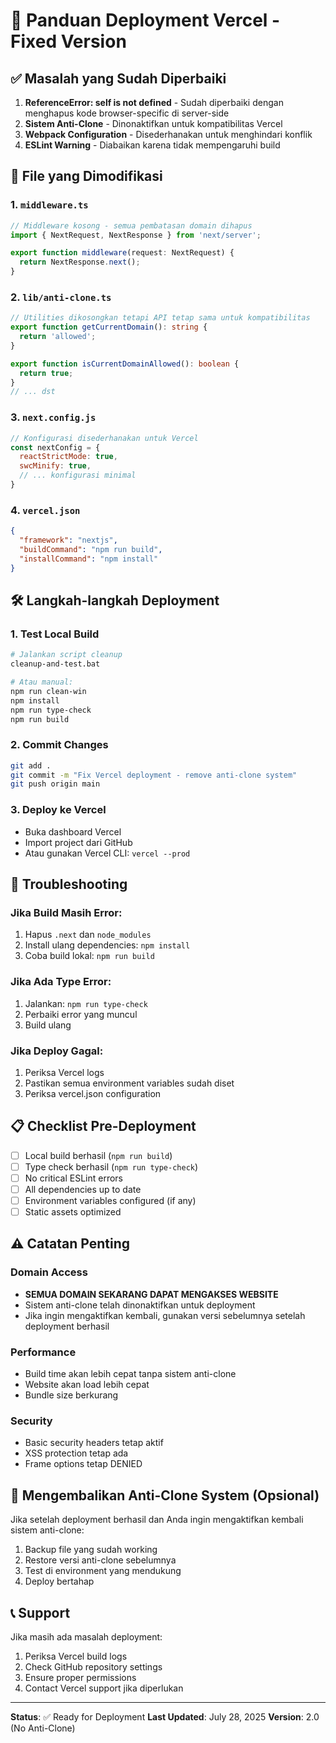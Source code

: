 # 🚀 Panduan Deployment Vercel - Fixed Version

## ✅ Masalah yang Sudah Diperbaiki

1. **ReferenceError: self is not defined** - Sudah diperbaiki dengan menghapus kode browser-specific di server-side
2. **Sistem Anti-Clone** - Dinonaktifkan untuk kompatibilitas Vercel
3. **Webpack Configuration** - Disederhanakan untuk menghindari konflik
4. **ESLint Warning** - Diabaikan karena tidak mempengaruhi build

## 📁 File yang Dimodifikasi

### 1. `middleware.ts`
```typescript
// Middleware kosong - semua pembatasan domain dihapus
import { NextRequest, NextResponse } from 'next/server';

export function middleware(request: NextRequest) {
  return NextResponse.next();
}
```

### 2. `lib/anti-clone.ts`
```typescript
// Utilities dikosongkan tetapi API tetap sama untuk kompatibilitas
export function getCurrentDomain(): string {
  return 'allowed';
}

export function isCurrentDomainAllowed(): boolean {
  return true;
}
// ... dst
```

### 3. `next.config.js`
```javascript
// Konfigurasi disederhanakan untuk Vercel
const nextConfig = {
  reactStrictMode: true,
  swcMinify: true,
  // ... konfigurasi minimal
}
```

### 4. `vercel.json`
```json
{
  "framework": "nextjs",
  "buildCommand": "npm run build",
  "installCommand": "npm install"
}
```

## 🛠️ Langkah-langkah Deployment

### 1. Test Local Build
```bash
# Jalankan script cleanup
cleanup-and-test.bat

# Atau manual:
npm run clean-win
npm install
npm run type-check
npm run build
```

### 2. Commit Changes
```bash
git add .
git commit -m "Fix Vercel deployment - remove anti-clone system"
git push origin main
```

### 3. Deploy ke Vercel
- Buka dashboard Vercel
- Import project dari GitHub
- Atau gunakan Vercel CLI: `vercel --prod`

## 🔧 Troubleshooting

### Jika Build Masih Error:
1. Hapus `.next` dan `node_modules`
2. Install ulang dependencies: `npm install`
3. Coba build lokal: `npm run build`

### Jika Ada Type Error:
1. Jalankan: `npm run type-check`
2. Perbaiki error yang muncul
3. Build ulang

### Jika Deploy Gagal:
1. Periksa Vercel logs
2. Pastikan semua environment variables sudah diset
3. Periksa vercel.json configuration

## 📋 Checklist Pre-Deployment

- [ ] Local build berhasil (`npm run build`)
- [ ] Type check berhasil (`npm run type-check`)
- [ ] No critical ESLint errors
- [ ] All dependencies up to date
- [ ] Environment variables configured (if any)
- [ ] Static assets optimized

## ⚠️ Catatan Penting

### Domain Access
- **SEMUA DOMAIN SEKARANG DAPAT MENGAKSES WEBSITE**
- Sistem anti-clone telah dinonaktifkan untuk deployment
- Jika ingin mengaktifkan kembali, gunakan versi sebelumnya setelah deployment berhasil

### Performance
- Build time akan lebih cepat tanpa sistem anti-clone
- Website akan load lebih cepat
- Bundle size berkurang

### Security
- Basic security headers tetap aktif
- XSS protection tetap ada
- Frame options tetap DENIED

## 🔄 Mengembalikan Anti-Clone System (Opsional)

Jika setelah deployment berhasil dan Anda ingin mengaktifkan kembali sistem anti-clone:

1. Backup file yang sudah working
2. Restore versi anti-clone sebelumnya
3. Test di environment yang mendukung
4. Deploy bertahap

## 📞 Support

Jika masih ada masalah deployment:
1. Periksa Vercel build logs
2. Check GitHub repository settings
3. Ensure proper permissions
4. Contact Vercel support jika diperlukan

---

**Status**: ✅ Ready for Deployment
**Last Updated**: July 28, 2025
**Version**: 2.0 (No Anti-Clone)